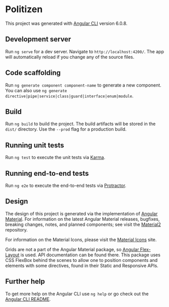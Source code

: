 # Politizen

This project was generated with [Angular CLI](https://github.com/angular/angular-cli) version 6.0.8.

## Development server

Run `ng serve` for a dev server. Navigate to `http://localhost:4200/`. The app will automatically reload if you change any of the source files.

## Code scaffolding

Run `ng generate component component-name` to generate a new component. You can also use `ng generate directive|pipe|service|class|guard|interface|enum|module`.

## Build

Run `ng build` to build the project. The build artifacts will be stored in the `dist/` directory. Use the `--prod` flag for a production build.

## Running unit tests

Run `ng test` to execute the unit tests via [Karma](https://karma-runner.github.io).

## Running end-to-end tests

Run `ng e2e` to execute the end-to-end tests via [Protractor](http://www.protractortest.org/).

## Design

The design of this project is generated via the implementation of [Angular Material](https://material.angular.io/). For information on the latest Angular Material releases, bugfixes, breaking changes, notes, and planned components; see visit the [Material2](https://github.com/angular/material2) repository.

For information on the Material Icons, please visit the [Material Icons](https://material.io/tools/icons/?style=baseline) site.

Grids are not a part of the Angular Material package, so [Angular Flex-Layout](https://github.com/angular/flex-layout) is used. API documentation can be found there. This package uses CSS FlexBox behind the scenes to allow one to position components and elements with some directives, found in their Static and Responsive APIs.

## Further help

To get more help on the Angular CLI use `ng help` or go check out the [Angular CLI README](https://github.com/angular/angular-cli/blob/master/README.md).
